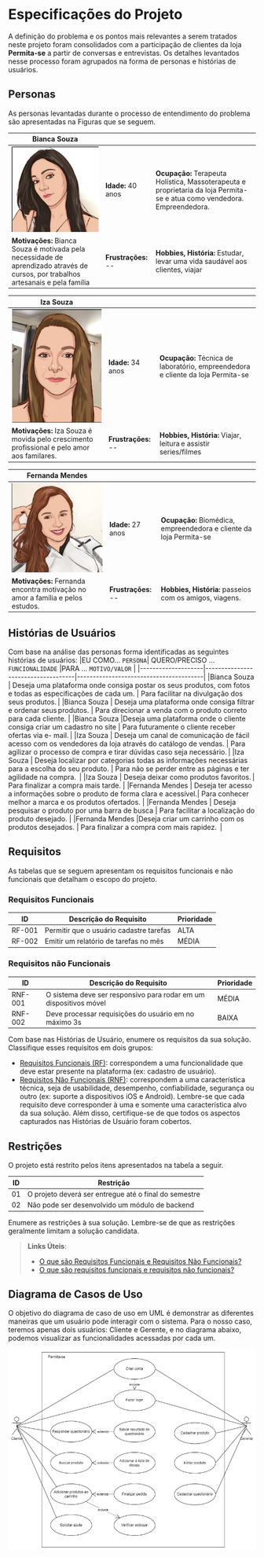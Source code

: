 # Especificações do Projeto

A definição do problema e os pontos mais relevantes a serem tratados neste projeto foram consolidados com a participação de clientes da loja **Permita-se** a partir de conversas e entrevistas. Os detalhes levantados nesse processo foram agrupados na forma de personas e histórias de usuários.

## Personas

As personas levantadas durante o processo de entendimento do problema são apresentadas na Figuras que se seguem. 

| **Bianca Souza** |      |      |
|------------------------------|------|------|
|![persona1](img/persona1.jpg) | **Idade:** 40 anos  | **Ocupação:** Terapeuta Holística, Massoterapeuta e proprietaria da loja Permita-se e atua como vendedora. Empreendedora. |
| **Motivações:** Bianca Souza é motivada pela necessidade de aprendizado através de cursos, por trabalhos artesanais e pela família	| **Frustrações:** -- | **Hobbies, História:** Estudar, levar uma vida saudável aos clientes, viajar|

| **Iza Souza** |      |      |
|------------------------------|------|------|
|![persona2](img/persona2.jpg) | **Idade:** 34 anos  | **Ocupação:** Técnica de laboratório, empreendedora e cliente da loja Permita-se  |
| **Motivações:** Iza Souza é movida pelo crescimento profissional e pelo amor aos familares.	| **Frustrações:** -- | **Hobbies, História:** Viajar, leitura e assistir series/filmes|

| **Fernanda Mendes** |      |      |
|------------------------------|------|------|
|![persona3](img/persona3.jpg) | **Idade:** 27 anos  | **Ocupação:** Biomédica, empreendedora e cliente da loja Permita-se |
| **Motivações:** Fernanda encontra motivação no amor a família e pelos estudos.	| **Frustrações:** -- | **Hobbies, História:** passeios com os amigos, viagens.|


## Histórias de Usuários

Com base na análise das personas forma identificadas as seguintes histórias de usuários:
|EU COMO... `PERSONA`| QUERO/PRECISO ... `FUNCIONALIDADE` |PARA ... `MOTIVO/VALOR`                 |
|--------------------|------------------------------------|----------------------------------------|
|Bianca Souza        | Deseja uma plataforma onde consiga postar os seus produtos, com fotos e todas as especificações de cada um. | Para facilitar na divulgação dos seus produtos. |
|Bianca Souza          | Deseja uma plataforma onde consiga filtrar e ordenar seus produtos. | Para direcionar a venda com o produto correto para cada cliente. |
|Bianca Souza     |Deseja uma plataforma onde o cliente consiga criar um cadastro no site  | Para futuramente o cliente receber ofertas via e- mail. |
|Iza Souza      | Deseja um canal de comunicação de fácil acesso com os vendedores da loja através do catálogo de vendas. | Para agilizar o processo de compra e tirar dúvidas caso seja necessário. |
|Iza Souza       | Deseja localizar por categorias todas as informações necessárias para a escolha do seu produto. | Para não se perder entre as páginas e ter agilidade na compra.  |
|Iza Souza        | Deseja deixar como produtos favoritos. | Para finalizar a compra mais tarde. |
|Fernanda Mendes        | Deseja ter acesso a informações sobre o produto de forma clara e acessível.| Para conhecer melhor a marca e os produtos ofertados. |
|Fernanda Mendes     |   Deseja pesquisar o produto por uma barra de busca | Para facilitar a localização do produto desejado. |
|Fernanda Mendes       |Deseja criar um carrinho com os produtos desejados. | Para finalizar a compra com mais rapidez.  |

## Requisitos

As tabelas que se seguem apresentam os requisitos funcionais e não funcionais que detalham o escopo do projeto.

### Requisitos Funcionais

|ID    | Descrição do Requisito  | Prioridade |
|------|-----------------------------------------|----|
|RF-001| Permitir que o usuário cadastre tarefas | ALTA | 
|RF-002| Emitir um relatório de tarefas no mês   | MÉDIA |

### Requisitos não Funcionais

|ID     | Descrição do Requisito  |Prioridade |
|-------|-------------------------|----|
|RNF-001| O sistema deve ser responsivo para rodar em um dispositivos móvel | MÉDIA | 
|RNF-002| Deve processar requisições do usuário em no máximo 3s |  BAIXA | 

Com base nas Histórias de Usuário, enumere os requisitos da sua solução. Classifique esses requisitos em dois grupos:

- [Requisitos Funcionais
 (RF)](https://pt.wikipedia.org/wiki/Requisito_funcional):
 correspondem a uma funcionalidade que deve estar presente na
  plataforma (ex: cadastro de usuário).
- [Requisitos Não Funcionais
  (RNF)](https://pt.wikipedia.org/wiki/Requisito_n%C3%A3o_funcional):
  correspondem a uma característica técnica, seja de usabilidade,
  desempenho, confiabilidade, segurança ou outro (ex: suporte a
  dispositivos iOS e Android).
Lembre-se que cada requisito deve corresponder à uma e somente uma
característica alvo da sua solução. Além disso, certifique-se de que
todos os aspectos capturados nas Histórias de Usuário foram cobertos.

## Restrições

O projeto está restrito pelos itens apresentados na tabela a seguir.

|ID| Restrição                                             |
|--|-------------------------------------------------------|
|01| O projeto deverá ser entregue até o final do semestre |
|02| Não pode ser desenvolvido um módulo de backend        |


Enumere as restrições à sua solução. Lembre-se de que as restrições geralmente limitam a solução candidata.

> **Links Úteis**:
> - [O que são Requisitos Funcionais e Requisitos Não Funcionais?](https://codificar.com.br/requisitos-funcionais-nao-funcionais/)
> - [O que são requisitos funcionais e requisitos não funcionais?](https://analisederequisitos.com.br/requisitos-funcionais-e-requisitos-nao-funcionais-o-que-sao/)

## Diagrama de Casos de Uso

O objetivo do diagrama de caso de uso em UML é demonstrar as diferentes maneiras que um usuário pode interagir com o sistema. Para o nosso caso, teremos apenas dois usuários: Cliente e Gerente, e no diagrama abaixo, podemos visualizar as funcionalidades acessadas por cada um.

![diagrama-casos-de-uso](img/casos-de-uso-permita-se.drawio.png)
